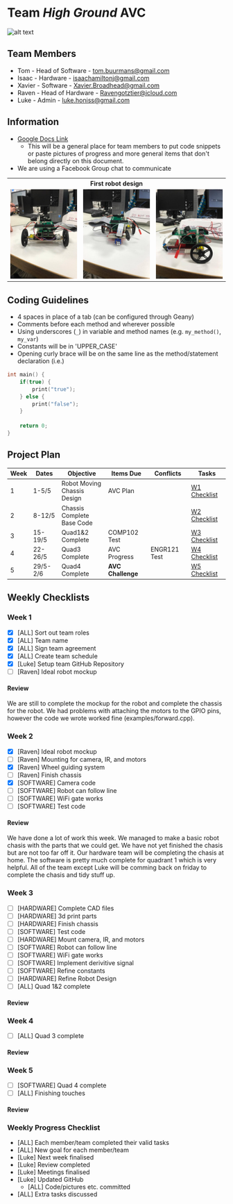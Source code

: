 # Team *High Ground* AVC
![alt text][pic]

## Team Members
* Tom - Head of Software - tom.buurmans@gmail.com
* Isaac - Hardware - isaachamiltonj@gmail.com
* Xavier - Software - Xavier.Broadhead@gmail.com
* Raven - Head of Hardware - Ravengotztier@icloud.com
* Luke - Admin - luke.honiss@gmail.com


## Information
* [Google Docs Link](https://docs.google.com/document/d/1r9uR-22ZHVupD0Ts2tCpkkdqB7kD9Vjael_ExiJzlJU/edit?usp=sharing)
    * This will be a general place for team members to put code snippets or paste pictures of progress and more general items that don't belong directly on this document.
* We are using a Facebook Group chat to communicate
<table>
   <th colspan="3">First robot design</th>
   <tr>
      <td><img src="images/Robot1.jpg" alt="Robot 1" width="200px" /></td>
      <td><img src="images/Robot2.jpg" alt="Robot 2" width="200px" /></td>
      <td><img src="images/Robot3.jpg" alt="Robot 3" width="200px" /></td>
   </tr>
</table>

## Coding Guidelines
* 4 spaces in place of a tab (can be configured through Geany)
* Comments before each method and wherever possible
* Using underscores (`_`) in variable and method names (e.g. `my_method()`, `my_var`)
* Constants will be in 'UPPER_CASE'
* Opening curly brace will be on the same line as the method/statement declaration (i.e.)
```c
int main() {
    if(true) {
        print("true");
    } else {
        print("false");
    }
    
    return 0;
}
```


## Project Plan
| Week | Dates | Objective | Items Due | Conflicts | Tasks |
| ---- | ----- | --------- | --------- | --------- | ----- |
| 1    | 1-5/5 | Robot Moving<br />Chassis Design | AVC Plan | | [W1 Checklist](https://github.com/LuciusDev/ENGR101-2017/blob/master/README.md#week-1) |
| 2    | 8-12/5 | Chassis Complete<br />Base Code | | | [W2 Checklist](https://github.com/LuciusDev/ENGR101-2017/blob/master/README.md#week-2) |
| 3    | 15-19/5 | Quad1&2 Complete | COMP102 Test | | [W3 Checklist](https://github.com/LuciusDev/ENGR101-2017/blob/master/README.md#week-3) |
| 4    | 22-26/5 |Quad3 Complete | AVC Progress | ENGR121 Test | [W4 Checklist](https://github.com/LuciusDev/ENGR101-2017/blob/master/README.md#week-4) |
| 5    | 29/5-2/6 | Quad4 Complete | **AVC Challenge** | | [W5 Checklist](https://github.com/LuciusDev/ENGR101-2017/blob/master/README.md#week-5) |


## Weekly Checklists
### Week 1
- [x] [ALL] Sort out team roles
- [x] [ALL] Team name
- [x] [ALL] Sign team agreement
- [x] [ALL] Create team schedule
- [x] [Luke] Setup team GitHub Repository
- [ ] [Raven] Ideal robot mockup

#### Review
We are still to complete the mockup for the robot and complete the chassis for the robot. We had problems with attaching the motors to the GPIO pins, however the code we wrote worked fine (examples/forward.cpp).


### Week 2
- [x] [Raven] Ideal robot mockup
- [ ] [Raven] Mounting for camera, IR, and motors
- [x] [Raven] Wheel guiding system
- [ ] [Raven] Finish chassis
- [x] [SOFTWARE] Camera code
- [ ] [SOFTWARE] Robot can follow line
- [ ] [SOFTWARE] WiFi gate works
- [ ] [SOFTWARE] Test code

#### Review
We have done a lot of work this week. We managed to make a basic robot chasis with the parts that we could get. We have not yet finished the chasis but are not too far off it. Our hardware team will be completing the chasis at home. The software is pretty much complete for quadrant 1 which is very helpful. All of the team except Luke will be comming back on friday to complete the chasis and tidy stuff up.

### Week 3
- [ ] [HARDWARE] Complete CAD files
- [ ] [HARDWARE] 3d print parts
- [ ] [HARDWARE] Finish chassis
- [ ] [SOFTWARE] Test code
- [ ] [HARDWARE] Mount camera, IR, and motors
- [ ] [SOFTWARE] Robot can follow line
- [ ] [SOFTWARE] WiFi gate works
- [ ] [SOFTWARE] Implement derivitive signal
- [ ] [SOFTWARE] Refine constants
- [ ] [HARDWARE] Refine Robot Design
- [ ] [ALL] Quad 1&2 complete

#### Review


### Week 4
- [ ] [ALL] Quad 3 complete

#### Review


### Week 5
- [ ] [SOFTWARE] Quad 4 complete
- [ ] [ALL] Finishing touches

#### Review



### Weekly Progress Checklist
* [ALL] Each member/team completed their valid tasks
* [ALL] New goal for each member/team
* [Luke] Next week finalised
* [Luke] Review completed
* [Luke] Meetings finalised
* [Luke] Updated GitHub
    * [ALL] Code/pictures etc. committed
* [ALL] Extra tasks discussed

[pic]: https://m.popkey.co/fe3716/AlpAp_s-200x150.gif "We have the high ground"
